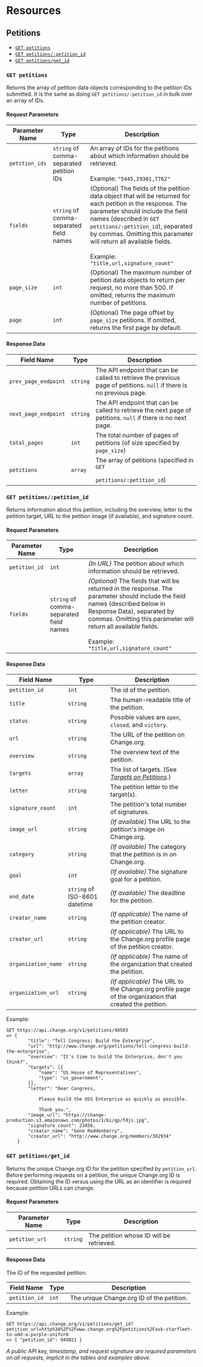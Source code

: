 # Resources

## Petitions

* [`GET petitions`](#get-petitions)
* [`GET petitions/:petition_id`](#get-petitions-petition_id)
* [`GET petitions/get_id`](#get-petitions-get_id)

<a name="get-petitions"></a>
### `GET petitions`

Returns the array of petition data objects corresponding to the petition IDs
submitted. It is the same as doing `GET petitions/:petition_id` in bulk over an
array of IDs.

#### Request Parameters
<table>
    <thead>
        <th>Parameter Name</th>
        <th>Type</th>
        <th>Description</th>
    </thead>
    <tbody>
        <tr>
            <td><code>petition_ids</code></td>
            <td><code>string</code> of comma-separated petition IDs</td>
            <td>
                An array of IDs for the petitions about which information should
                be retrieved.<br />
                <br />
                Example: <code>"5445,29301,7762"</code>
            </td>
        </tr>
        <tr>
            <td><code>fields</code></td>
            <td><code>string</code> of comma-separated field names</td>
            <td>
                (Optional) The fields of the petition data object that will be
                returned for each petition in the response. The parameter should include the
                field names (described in
                <code>GET petitions/:petition_id</code>), separated
                by commas. Omitting this parameter will return all available
                fields. <br />
                <br />
                Example: <code>"title,url,signature_count"</code>
            </td>
        </tr>
        <tr>
            <td><code>page_size</code></td>
            <td><code>int</code></td>
            <td>
                (Optional) The maximum number of petition data objects to return
                per request, no more than 500. If omitted, returns the maximum number of
                petitions.
            </td>
        </tr>
        <tr>
            <td><code>page</code></td>
            <td><code>int</code></td>
            <td>
                (Optional) The page offset by <code>page_size</code> petitions.
                If omitted, returns the first page by default.
            </td>
        </tr>
    </tbody>
</table>

#### Response Data
<table>
    <thead>
        <th>Field Name</th>
        <th>Type</th>
        <th>Description</th>
    </thead>
    <tbody>
        <tr>
            <td><code>prev_page_endpoint</code></td>
            <td><code>string</code></td>
            <td>
                The API endpoint that can be called to retrieve the previous
                page of petitions. <code>null</code> if there is no previous
                page.
            </td>
        </tr>
        <tr>
            <td><code>next_page_endpoint</code></td>
            <td><code>string</code></td>
            <td>The API endpoint that can be called to retrieve the next page of
            petitions. <code>null</code> if there is no next page.</td>
        </tr>
        <tr>
            <td><code>total_pages</code></td>
            <td><code>int</code></td>
            <td>The total number of pages of petitions (of size specified by
            <code>page_size</code>)</td>
        </tr>
        <tr>
            <td><code>petitions</code></td>
            <td><code>array</code></td>
            <td>
                The array of petitions (specified in <code>GET 
                petitions/:petition_id</code>)
            </td>
        </tr>
    </tbody>
</table>

<a name="get-petitions-petition_id"></a>
### `GET petitions/:petition_id`

Returns information about this petition, including the overview, letter to the
petition target, URL to the petition image (if available), and signature count.

#### Request Parameters
<table>
    <thead>
        <th>Parameter Name</th>
        <th>Type</th>
        <th>Description</th>
    </thead>
    <tbody>
        <tr>
            <td><code>petition_id</code></td>
            <td><code>int</code></td>
            <td>
                <em>(In URL)</em> The petition about which information should be
                retrieved.
            </td>
        </tr>
        <tr>
            <td><code>fields</code></td>
            <td><code>string</code> of comma-separated field names</td>
            <td>
                <em>(Optional)</em> The fields that will be returned in the
                response. The parameter should include the field names (described below in
                Response Data), separated by commas. Omitting this parameter
                will return all available fields.<br />
                <br />
                Example: <code>"title,url,signature_count"</code>
            </td>
        </tr>
    </tbody>
</table>

#### Response Data

<table>
    <thead>
        <th>Field Name</th>
        <th>Type</th>
        <th>Description</th>
    </thead>
    <tbody>
        <tr>
            <td><code>petition_id</code></td>
            <td><code>int</code></td>
            <td>The id of the petition.</td>
        </tr>
        <tr>
            <td><code>title</code></td>
            <td><code>string</code></td>
            <td>The human-readable title of the petition.</td>
        </tr>
        <tr>
            <td><code>status</code></td>
            <td><code>string</code></td>
            <td>Possible values are <code>open</code>, <code>closed</code>,
            and <code>victory</code>.</td>
        </tr>
        <tr>
            <td><code>url</code></td>
            <td><code>string</code></td>
            <td>The URL of the petition on Change.org.</td>
        </tr>
        <tr>
            <td><code>overview</code></td>
            <td><code>string</code></td>
            <td>The overview text of the petition.</td>
        </tr>
        <tr>
            <td><code>targets</code></td>
            <td><code>array</code></td>
            <td>
                The list of targets. (See <em>
                <a href="petitions/targets.md">Targets on Petitions</a></em>.)
            </td>
        </tr>
        <tr>
            <td><code>letter</code></td>
            <td><code>string</code></td>
            <td>The petition letter to the target(s).</td>
        </tr>
        <tr>
            <td><code>signature_count</code></td>
            <td><code>int</code></td>
            <td>The petition's total number of signatures.</td>
        </tr>
        <tr>
            <td><code>image_url</code></td>
            <td><code>string</code></td>
            <td>
                <em>(If available)</em> The URL to the petition's image on
                Change.org.
            </td>
        </tr>
        <tr>
            <td><code>category</code></td>
            <td><code>string</code></td>
            <td>
                <em>(If available)</em> The category that the petition is in on
                Change.org.
            </td>
        </tr>
        <tr>
            <td><code>goal</code></td>
            <td><code>int</code></td>
            <td>
                <em>(If available)</em> The signature goal for a petition.
            </td>
        </tr>
        <tr>
            <td><code>end_date</code></td>
            <td><code>string</code> of ISO-8601 datetime</td>
            <td>
                <em>(If available)</em> The deadline for the petition.
            </td>
        </tr>
        <tr>
            <td><code>creator_name</code></td>
            <td><code>string</code></td>
            <td>
                <em>(If applicable)</em> The name of the petition creator.
            </td>
        </tr>
        <tr>
            <td><code>creator_url</code></td>
            <td><code>string</code></td>
            <td>
                <em>(If applicable)</em> The URL to the Change.org profile page
                of the petition creator.
            </td>
        </tr>
        <tr>
            <td><code>organization_name</code></td>
            <td><code>string</code></td>
            <td>
                <em>(If applicable)</em> The name of the organization that
                created the petition.
            </td>
        </tr>
        <tr>
            <td><code>organization_url</code></td>
            <td><code>string</code></td>
            <td>
                <em>(If applicable)</em> The URL to the Change.org profile page
                of the organization that created the petition.</td>
        </tr>
    </tbody>
</table>

Example:

    GET https://api.change.org/v1/petitions/48503
    => {
            "title": "Tell Congress: Build the Enterprise",
            "url": "http://www.change.org/petitions/tell-congress-build-the-enterprise",
            "overview": "It's time to build the Enterprise, don't you think?",
            "targets": [{
                "name": "US House of Representatives",
                "type": "us_government",
            }],
            "letter": "Dear Congress,
                
                Please build the USS Enterprise as quickly as possible.

                Thank you.",
            "image_url": "https://change-production.s3.amazonaws.com/photos/1/bi/gp/fdjs.jpg",
            "signature_count": 23456,
            "creator_name": "Gene Roddenberry",
            "creator_url": "http://www.change.org/members/382934"
        }

<a name="get-petitions-get_id"></a>
### `GET petitions/get_id`

Returns the unique Change.org ID for the petition specified by
<code>petition_url</code>. Before performing requests on a petition, the
unique Change.org ID is required. Obtaining the ID versus using the URL as an
identifier is required because petition URLs can change.

#### Request Parameters

<table>
    <thead>
        <th>Parameter Name</th>
        <th>Type</th>
        <th>Description</th>
    </thead>
    <tbody>
        <tr>
            <td><code>petition_url</code></td>
            <td><code>string</code></td>
            <td>
                The petition whose ID will be retrieved.
            </td>
        </tr>
    </tbody>
</table>

#### Response Data

The ID of the requested petition.

<table>
    <thead>
        <th>Field Name</th>
        <th>Type</th>
        <th>Description</th>
    </thead>
    <tbody>
        <tr>
            <td><code>petition_id</code></td>
            <td><code>int</code></td>
            <td>
                The unique Change.org ID of the petition.
            </td>
        </tr>
    </tbody>
</table>

Example:

    GET https://api.change.org/v1/petitions/get_id?petition_url=http%3A%2F%2Fwww.change.org%2Fpetitions%2Fask-starfleet-to-add-a-purple-uniform
    => { "petition_id": 949821 }


_A public API key, timestamp, and request signature are required parameters on
all requests, implicit in the tables and examples above._